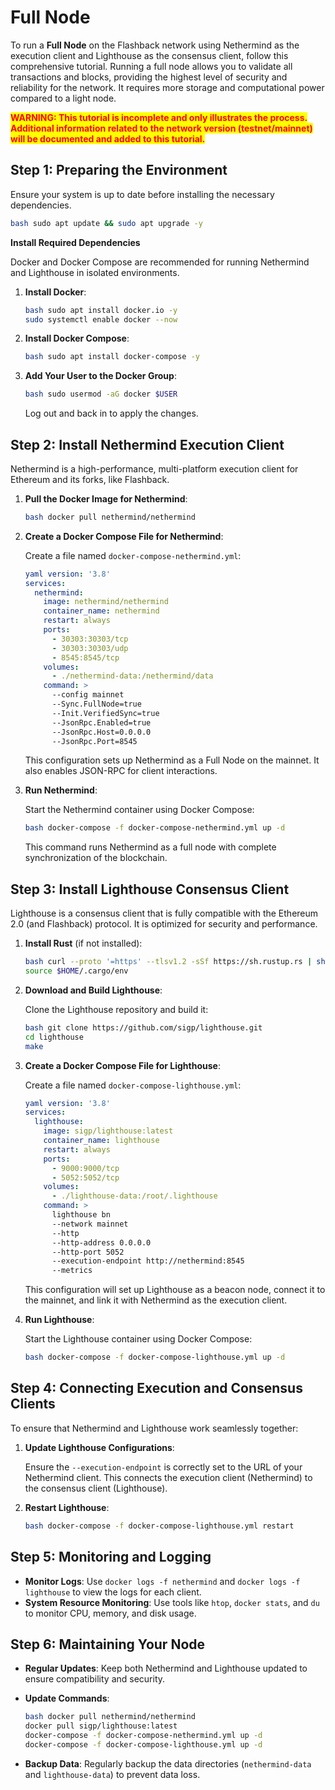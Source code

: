 # Full Node

To run a **Full Node** on the Flashback network using Nethermind as the execution client and Lighthouse as the consensus client, follow this comprehensive tutorial. Running a full node allows you to validate all transactions and blocks, providing the highest level of security and reliability for the network. It requires more storage and computational power compared to a light node.

<mark style="color:red;">**WARNING: This tutorial is incomplete and only illustrates the process. Additional information related to the network version (testnet/mainnet) will be documented and added to this tutorial.**</mark>

## Step 1: Preparing the Environment

Ensure your system is up to date before installing the necessary dependencies.

```bash
bash sudo apt update && sudo apt upgrade -y
```

**Install Required Dependencies**

Docker and Docker Compose are recommended for running Nethermind and Lighthouse in isolated environments.

1.  **Install Docker**:

    ```bash
    bash sudo apt install docker.io -y
    sudo systemctl enable docker --now
    ```
2.  **Install Docker Compose**:

    ```bash
    bash sudo apt install docker-compose -y
    ```
3.  **Add Your User to the Docker Group**:

    ```bash
    bash sudo usermod -aG docker $USER
    ```

    Log out and back in to apply the changes.

## Step 2: Install Nethermind Execution Client

Nethermind is a high-performance, multi-platform execution client for Ethereum and its forks, like Flashback.

1.  **Pull the Docker Image for Nethermind**:

    ```bash
    bash docker pull nethermind/nethermind
    ```
2.  **Create a Docker Compose File for Nethermind**:

    Create a file named `docker-compose-nethermind.yml`:

    ```yaml
    yaml version: '3.8'
    services:
      nethermind:
        image: nethermind/nethermind
        container_name: nethermind
        restart: always
        ports:
          - 30303:30303/tcp
          - 30303:30303/udp
          - 8545:8545/tcp
        volumes:
          - ./nethermind-data:/nethermind/data
        command: >
          --config mainnet
          --Sync.FullNode=true
          --Init.VerifiedSync=true
          --JsonRpc.Enabled=true
          --JsonRpc.Host=0.0.0.0
          --JsonRpc.Port=8545
    ```

    This configuration sets up Nethermind as a Full Node on the mainnet. It also enables JSON-RPC for client interactions.
3.  **Run Nethermind**:

    Start the Nethermind container using Docker Compose:

    ```bash
    bash docker-compose -f docker-compose-nethermind.yml up -d
    ```

    This command runs Nethermind as a full node with complete synchronization of the blockchain.

## Step 3: Install Lighthouse Consensus Client

Lighthouse is a consensus client that is fully compatible with the Ethereum 2.0 (and Flashback) protocol. It is optimized for security and performance.

1.  **Install Rust** (if not installed):

    ```bash
    bash curl --proto '=https' --tlsv1.2 -sSf https://sh.rustup.rs | sh
    source $HOME/.cargo/env
    ```
2.  **Download and Build Lighthouse**:

    Clone the Lighthouse repository and build it:

    ```bash
    bash git clone https://github.com/sigp/lighthouse.git
    cd lighthouse
    make
    ```
3.  **Create a Docker Compose File for Lighthouse**:

    Create a file named `docker-compose-lighthouse.yml`:

    ```yaml
    yaml version: '3.8'
    services:
      lighthouse:
        image: sigp/lighthouse:latest
        container_name: lighthouse
        restart: always
        ports:
          - 9000:9000/tcp
          - 5052:5052/tcp
        volumes:
          - ./lighthouse-data:/root/.lighthouse
        command: >
          lighthouse bn
          --network mainnet
          --http
          --http-address 0.0.0.0
          --http-port 5052
          --execution-endpoint http://nethermind:8545
          --metrics
    ```

    This configuration will set up Lighthouse as a beacon node, connect it to the mainnet, and link it with Nethermind as the execution client.
4.  **Run Lighthouse**:

    Start the Lighthouse container using Docker Compose:

    ```bash
    bash docker-compose -f docker-compose-lighthouse.yml up -d
    ```

## Step 4: Connecting Execution and Consensus Clients

To ensure that Nethermind and Lighthouse work seamlessly together:

1.  **Update Lighthouse Configurations**:

    Ensure the `--execution-endpoint` is correctly set to the URL of your Nethermind client. This connects the execution client (Nethermind) to the consensus client (Lighthouse).
2.  **Restart Lighthouse**:

    ```bash
    bash docker-compose -f docker-compose-lighthouse.yml restart
    ```

## Step 5: Monitoring and Logging

* **Monitor Logs**: Use `docker logs -f nethermind` and `docker logs -f lighthouse` to view the logs for each client.
* **System Resource Monitoring**: Use tools like `htop`, `docker stats`, and `du` to monitor CPU, memory, and disk usage.

## Step 6: Maintaining Your Node

* **Regular Updates**: Keep both Nethermind and Lighthouse updated to ensure compatibility and security.
*   **Update Commands**:

    ```bash
    bash docker pull nethermind/nethermind
    docker pull sigp/lighthouse:latest
    docker-compose -f docker-compose-nethermind.yml up -d
    docker-compose -f docker-compose-lighthouse.yml up -d
    ```
* **Backup Data**: Regularly backup the data directories (`nethermind-data` and `lighthouse-data`) to prevent data loss.
